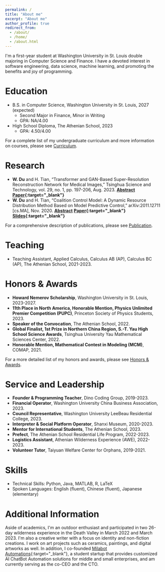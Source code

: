 ```yaml
---
permalink: /
title: "About me"
excerpt: "About me"
author_profile: true
redirect_from: 
  - /about/
  - /home/
  - /about.html
---
```




I'm a first-year student at Washington University in St. Louis double majoring in Computer Science and Finance. I have a devoted interest in software engineering, data science, machine learning, and promoting the benefits and joy of programming.

Education
======
* B.S. in Computer Science, Washington University in St. Louis, 2027 (expected)
  * Second Major in Finance, Minor in Writing
  * GPA: NA/4.00
* High School Diploma, The Athenian School, 2023
  * GPA: 4.50/4.00

For a complete list of my undergraduate curriculum and more information on courses, please see [Curriculum](/curriculum).

Research
======
* **W. Du** and H. Tian, “Transformer and GAN-Based Super-Resolution Reconstruction Network for Medical Images,” Tsinghua Science and Technology, vol. 29, no. 1, pp. 197-206, Aug. 2023.
  **[Abstract](/publications/paper-2-isr)** **[Paper](https://doi.org/10.26599/TST.2022.9010071){:target="_blank"}**
* **W. Du** and H. Tian, “Coalition Control Model: A Dynamic Resource Distribution Method Based on Model Predictive Control,” arXiv:2011.12711 [cs.MA], Nov. 2020.
  **[Abstract](/publications/paper-2-isr)** **[Paper](https://doi.org/10.48550/arXiv.2011.12711){:target="_blank"} [Slides](/files/ccm-slides.pdf){:target="_blank"}**

For a comprehensive description of publications, please see [Publication](/publication).



Teaching
======
* Teaching Assistant, Applied Calculus, Calculus AB (AP), Calculus BC (AP), The Athenian School, 2021-2023.



Honors & Awards
======
* **Howard Nemerov Scholarship**, Washington University in St. Louis, 2023-2027.
* **11th Place in North America, Honorable Mention, Physics Unlimited Premier Competition (PUPC)**, Princeton Society of Physics Students, 2023.
* **Speaker of the Convocation**, The Athenian School, 2022.
* **Global Finalist, 1st Prize in Northern China Region, S.-T. Yau High School Science Awards**, Tsinghua University Yau Mathematical Sciences Center, 2022.
* **Honorable Mention, Mathematical Contest in Modeling (MCM)**, COMAP, 2021.

For a more detailed list of my honors and awards, please see [Honors & Awards](/honors).



Service and Leadership
======
* **Founder & Programming Teacher**, Dino Coding Group, 2019-2023.
* **Financial Operator**, Washington University China Business Association, 2023.
* **Council Representative**, Washington University LeeBeau Residential College, 2023.
* **Interpreter & Social Platform Operator**, Shanxi Museum, 2020-2023.
* **Mentor for International Students**, The Athenian School, 2023.
* **Prefect**, The Athenian School Residential Life Program, 2022-2023.
* **Logistics Assistant**, Athenian Wilderness Experience (AWE), 2022-2023.
* **Volunteer Tutor**, Taiyuan Welfare Center for Orphans, 2019-2021.



Skills
======
* Technical Skills: Python, Java, MATLAB, R, LaTeX
* Spoken Languages: English (fluent), Chinese (fluent), Japanese (elementary)



Additional Information
======
Aside of academics, I'm an outdoor enthusiast and participated in two 26-day wilderness experience in the Death Valley in March 2022 and March 2023. I'm also a creative writer with a focus on identity and non-fiction creations. I work on art projects such as ceramics, paintings, and digital artworks as well. In addition, I co-founded [Milabot Automations](https://milabot.net/){:target="_blank"}, a student startup that provides customized AI ChatBot Automation solutions for middle and small enterprises, and am currently serving as the co-CEO and the CTO.